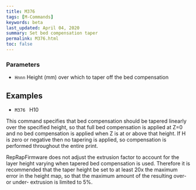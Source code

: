 ```yaml
---
title: M376
tags: [M-Commands] 
keywords: beta 
last_updated: April 04, 2020 
summary: Set bed compensation taper 
permalink: M376.html
toc: false 
---
```



### Parameters

* `Hnnn` Height (mm) over which to taper off the bed compensation

## Examples

* ` M376  ` H10

This command specifies that bed compensation should be tapered linearly over the specified height, so that full bed compensation is applied at Z=0 and no bed compensation is applied when Z is at or above that height. If H is zero or negative then no tapering is applied, so compensation is performed throughout the entire print.

RepRapFirmware does not adjust the extrusion factor to account for the layer height varying when tapered bed compensation is used. Therefore it is recommended that the taper height be set to at least 20x the maximum error in the height map, so that the maximum amount of the resulting over- or under- extrusion is limited to 5%.

